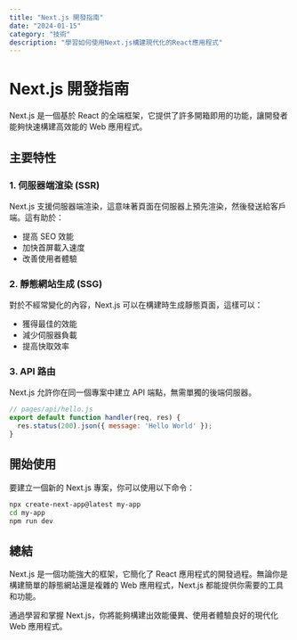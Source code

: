 ```yaml
---
title: "Next.js 開發指南"
date: "2024-01-15"
category: "技術"
description: "學習如何使用Next.js構建現代化的React應用程式"
---
```


# Next.js 開發指南

Next.js 是一個基於 React 的全端框架，它提供了許多開箱即用的功能，讓開發者能夠快速構建高效能的 Web 應用程式。

## 主要特性

### 1. 伺服器端渲染 (SSR)
Next.js 支援伺服器端渲染，這意味著頁面在伺服器上預先渲染，然後發送給客戶端。這有助於：
- 提高 SEO 效能
- 加快首屏載入速度
- 改善使用者體驗

### 2. 靜態網站生成 (SSG)
對於不經常變化的內容，Next.js 可以在構建時生成靜態頁面，這樣可以：
- 獲得最佳的效能
- 減少伺服器負載
- 提高快取效率

### 3. API 路由
Next.js 允許你在同一個專案中建立 API 端點，無需單獨的後端伺服器。

```javascript
// pages/api/hello.js
export default function handler(req, res) {
  res.status(200).json({ message: 'Hello World' });
}
```

## 開始使用

要建立一個新的 Next.js 專案，你可以使用以下命令：

```bash
npx create-next-app@latest my-app
cd my-app
npm run dev
```

## 總結

Next.js 是一個功能強大的框架，它簡化了 React 應用程式的開發過程。無論你是構建簡單的靜態網站還是複雜的 Web 應用程式，Next.js 都能提供你需要的工具和功能。

通過學習和掌握 Next.js，你將能夠構建出效能優異、使用者體驗良好的現代化 Web 應用程式。